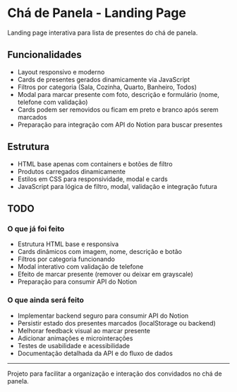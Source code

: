 # Chá de Panela - Landing Page

Landing page interativa para lista de presentes do chá de panela.

## Funcionalidades
- Layout responsivo e moderno
- Cards de presentes gerados dinamicamente via JavaScript
- Filtros por categoria (Sala, Cozinha, Quarto, Banheiro, Todos)
- Modal para marcar presente com foto, descrição e formulário (nome, telefone com validação)
- Cards podem ser removidos ou ficam em preto e branco após serem marcados
- Preparação para integração com API do Notion para buscar presentes

## Estrutura
- HTML base apenas com containers e botões de filtro
- Produtos carregados dinamicamente
- Estilos em CSS para responsividade, modal e cards
- JavaScript para lógica de filtro, modal, validação e integração futura

## TODO

### O que já foi feito
- Estrutura HTML base e responsiva
- Cards dinâmicos com imagem, nome, descrição e botão
- Filtros por categoria funcionando
- Modal interativo com validação de telefone
- Efeito de marcar presente (remover ou deixar em grayscale)
- Preparação para consumir API do Notion

### O que ainda será feito
- Implementar backend seguro para consumir API do Notion
- Persistir estado dos presentes marcados (localStorage ou backend)
- Melhorar feedback visual ao marcar presente
- Adicionar animações e microinterações
- Testes de usabilidade e acessibilidade
- Documentação detalhada da API e do fluxo de dados

---

Projeto para facilitar a organização e interação dos convidados no chá de panela.